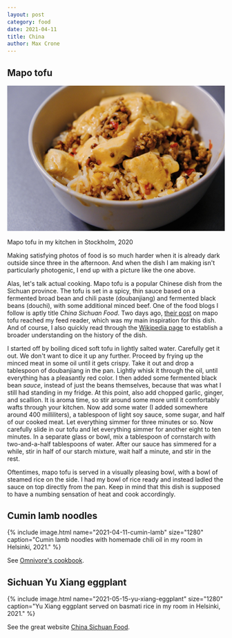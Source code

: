 ```yaml
---
layout: post
category: food
date: 2021-04-11
title: China
author: Max Crone
---
```


## Mapo tofu
<picture>
    <source srcset="/assets/img/2020-11-25-mapo-tofu_1280.webp" type="image/webp">
    <img src="/assets/img/2020-11-25-mapo-tofu_1280.jpg">
</picture>
<p class="picture-subscript">Mapo tofu in my kitchen in Stockholm, 2020</p>

Making satisfying photos of food is so much harder when it is already dark outside since three in the afternoon. 
And when the dish I am making isn't particularly photogenic, I end up with a picture like the one above.

Alas, let's talk actual cooking.
Mapo tofu is a popular Chinese dish from the Sichuan province.
The tofu is set in a spicy, thin sauce based on a fermented broad bean and chili paste (doubanjiang) and fermented black beans (douchi), with some additional minced beef.
One of the food blogs I follow is aptly title *China Sichuan Food*.
Two days ago, [their post](https://www.chinasichuanfood.com/mapo-tofu-recipe/) on mapo tofu reached my feed reader, which was my main inspiration for this dish.
And of course, I also quickly read through the [Wikipedia page](https://en.wikipedia.org/wiki/Mapo_tofu) to establish a broader understanding on the history of the dish.

I started off by boiling diced soft tofu in lightly salted water.
Carefully get it out. We don't want to dice it up any further.
Proceed by frying up the minced meat in some oil until it gets crispy.
Take it out and drop a tablespoon of doubanjiang in the pan.
Lightly whisk it through the oil, until everything has a pleasantly red color.
I then added some fermented black bean *sauce*, instead of just the beans themselves, because that was what I still had standing in my fridge.
At this point, also add chopped garlic, ginger, and scallion.
It is aroma time, so stir around some more until it comfortably wafts through your kitchen.
Now add some water (I added somewhere around 400 milliliters), a tablespoon of light soy sauce, some sugar, and half of our cooked meat.
Let everything simmer for three minutes or so.
Now carefully slide in our tofu and let everything simmer for another eight to ten minutes.
In a separate glass or bowl, mix a tablespoon of cornstarch with two-and-a-half tablespoons of water.
After our sauce has simmered for a while, stir in half of our starch mixture, wait half a minute, and stir in the rest.

Oftentimes, mapo tofu is served in a visually pleasing bowl, with a bowl of steamed rice on the side.
I had my bowl of rice ready and instead ladled the sauce on top directly from the pan.
Keep in mind that this dish is supposed to have a numbing sensation of heat and cook accordingly.

## Cumin lamb noodles

{% include image.html name="2021-04-11-cumin-lamb" size="1280" caption="Cumin lamb noodles with homemade chili oil in my room in Helsinki, 2021." %}

See [Omnivore's cookbook](https://omnivorescookbook.com/cumin-lamb-noodles/).

## Sichuan Yu Xiang eggplant

{% include image.html name="2021-05-15-yu-xiang-eggplant" size="1280" caption="Yu Xiang eggplant served on basmati rice in my room in Helsinki, 2021." %}

See the great website [China Sichuan Food](https://www.chinasichuanfood.com/yu-xiang-qie-zi-sichuan-eggplant).
